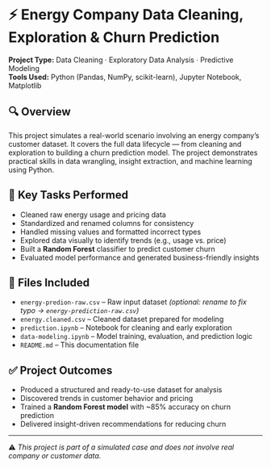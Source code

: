 # ⚡ Energy Company Data Cleaning, Exploration & Churn Prediction

**Project Type:** Data Cleaning · Exploratory Data Analysis · Predictive Modeling  
**Tools Used:** Python (Pandas, NumPy, scikit-learn), Jupyter Notebook, Matplotlib  

## 🔍 Overview

This project simulates a real-world scenario involving an energy company’s customer dataset. It covers the full data lifecycle — from cleaning and exploration to building a churn prediction model. The project demonstrates practical skills in data wrangling, insight extraction, and machine learning using Python.

## 🧹 Key Tasks Performed

- Cleaned raw energy usage and pricing data
- Standardized and renamed columns for consistency
- Handled missing values and formatted incorrect types
- Explored data visually to identify trends (e.g., usage vs. price)
- Built a **Random Forest** classifier to predict customer churn
- Evaluated model performance and generated business-friendly insights

## 📁 Files Included

- `energy-predion-raw.csv` – Raw input dataset *(optional: rename to fix typo → `energy-prediction-raw.csv`)*  
- `energy.cleaned.csv` – Cleaned dataset prepared for modeling  
- `prediction.ipynb` – Notebook for cleaning and early exploration  
- `data-modeling.ipynb` – Model training, evaluation, and prediction logic  
- `README.md` – This documentation file

## ✅ Project Outcomes

- Produced a structured and ready-to-use dataset for analysis  
- Discovered trends in customer behavior and pricing  
- Trained a **Random Forest model** with ~85% accuracy on churn prediction  
- Delivered insight-driven recommendations for reducing churn

---

⚠️ *This project is part of a simulated case and does not involve real company or customer data.*
